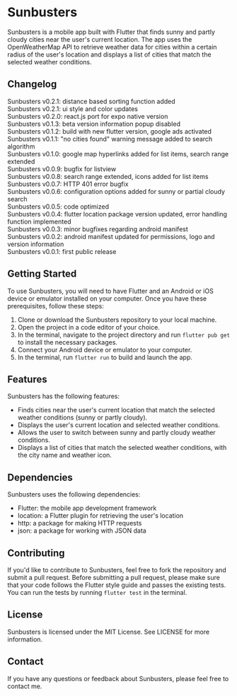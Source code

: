 # Sunbusters

Sunbusters is a mobile app built with Flutter that finds sunny and partly cloudy cities near the user's current location. The app uses the OpenWeatherMap API to retrieve weather data for cities within a certain radius of the user's location and displays a list of cities that match the selected weather conditions.

## Changelog

Sunbusters v0.2.1: distance based sorting function added <br />
Sunbusters v0.2.1: ui style and color updates <br />
Sunbusters v0.2.0: react.js port for expo native version <br />
Sunbusters v0.1.3: beta version information popup disabled <br />
Sunbusters v0.1.2: build with new flutter version, google ads activated <br />
Sunbusters v0.1.1: "no cities found" warning message added to search algorithm <br />
Sunbusters v0.1.0: google map hyperlinks added for list items, search range extended <br />
Sunbusters v0.0.9: bugfix for listview <br />
Sunbusters v0.0.8: search range extended, icons added for list items <br />
Sunbusters v0.0.7: HTTP 401 error bugfix <br />
Sunbusters v0.0.6: configuration options added for sunny or partial cloudy search <br />
Sunbusters v0.0.5: code optimized <br />
Sunbusters v0.0.4: flutter location package version updated, error handling function implemented <br />
Sunbusters v0.0.3: minor bugfixes regarding android manifest  <br />
Sunbusters v0.0.2: android manifest updated for permissions, logo and version information <br />
Sunbusters v0.0.1: first public release <br />

## Getting Started

To use Sunbusters, you will need to have Flutter and an Android or iOS device or emulator installed on your computer. Once you have these prerequisites, follow these steps:

1. Clone or download the Sunbusters repository to your local machine.
2. Open the project in a code editor of your choice.
3. In the terminal, navigate to the project directory and run `flutter pub get` to install the necessary packages.
4. Connect your Android device or emulator to your computer.
5. In the terminal, run `flutter run` to build and launch the app.

## Features

Sunbusters has the following features:

- Finds cities near the user's current location that match the selected weather conditions (sunny or partly cloudy).
- Displays the user's current location and selected weather conditions.
- Allows the user to switch between sunny and partly cloudy weather conditions.
- Displays a list of cities that match the selected weather conditions, with the city name and weather icon.

## Dependencies

Sunbusters uses the following dependencies:

- Flutter: the mobile app development framework
- location: a Flutter plugin for retrieving the user's location
- http: a package for making HTTP requests
- json: a package for working with JSON data

## Contributing

If you'd like to contribute to Sunbusters, feel free to fork the repository and submit a pull request. Before submitting a pull request, please make sure that your code follows the Flutter style guide and passes the existing tests. You can run the tests by running `flutter test` in the terminal.

## License

Sunbusters is licensed under the MIT License. See LICENSE for more information.

## Contact

If you have any questions or feedback about Sunbusters, please feel free to contact me.

